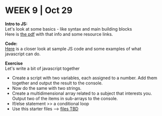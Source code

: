 <h1>WEEK 9 | Oct 29 </h1>
<p><strong>Intro to JS:</strong><br>
Let's look at some basics - like syntax and main building blocks<br>
Here is <a href="IntrotoWeb_W8_JSBasics.pdf">the pdf</a> with that info and some resource links.</p>
<p><strong>Code:</strong><br><a href="">Here</a> is a closer look at sample JS code and some examples of what javascript can do.</p>
<p>
<strong>Exercise</strong><br>
Let's write a bit of javascript together</p>
<ul>
<li>Create a script with two variables, each assigned to a number. Add them together and output the result to the console. </li>
<li>Now do the same with two strings.</li>
<li>Create a multidimensional array related to a subject that interests you. Output two of the items in sub-arrays to the console.</li>
<li>If/else statement >> a conditional loop</li>

<li>Use this starter files --> <a href="">files TBD</a></li>
</ul>

